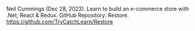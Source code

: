 Neil Cummings (Dec 28, 2023).  Learn to build an e-commerce store with .Net, React & Redux.
GitHub Repository: Restore. https://github.com/TryCatchLearn/Restore
